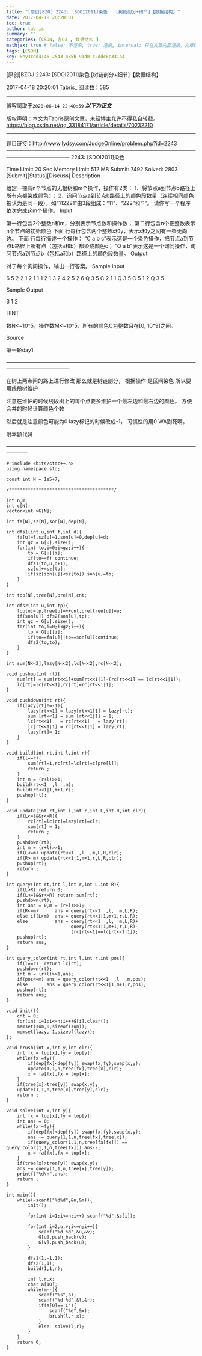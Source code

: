 ```yaml
---
title: "[原创]BZOJ 2243: [SDOI2011]染色   [树链剖分+细节]【数据结构】"
date: 2017-04-18 20:20:01
toc: true
author: tabris
summary: ""
categories: [CSDN, 各OJ , 数据结构 ]
mathjax: true # false: 不渲染, true: 渲染, internal: 只在文章内部渲染，文章列表中不渲染
tags: [CSDN]
key: key3cdd4146-2543-485b-91d0-c2ddc8c331b4
---
```


[原创]BZOJ 2243: [SDOI2011]染色   [树链剖分+细节]【数据结构】

2017-04-18 20:20:01  [Tabris_](https://me.csdn.net/qq_33184171) 阅读数：585

---

博客爬取于`2020-06-14 22:40:59`
***以下为正文***

版权声明：本文为Tabris原创文章，未经博主允许不得私自转载。
https://blog.csdn.net/qq_33184171/article/details/70232210

<!-- more -->

---

题目链接：http://www.lydsy.com/JudgeOnline/problem.php?id=2243
————————————————————————————————————————————————
2243: [SDOI2011]染色

Time Limit: 20 Sec  Memory Limit: 512 MB
Submit: 7492  Solved: 2803
[Submit][Status][Discuss]
Description

给定一棵有n个节点的无根树和m个操作，操作有2类：
1、将节点a到节点b路径上所有点都染成颜色c；
2、询问节点a到节点b路径上的颜色段数量（连续相同颜色被认为是同一段），如“112221”由3段组成：“11”、“222”和“1”。
请你写一个程序依次完成这m个操作。
Input

第一行包含2个整数n和m，分别表示节点数和操作数；
第二行包含n个正整数表示n个节点的初始颜色
下面 行每行包含两个整数x和y，表示x和y之间有一条无向边。
下面 行每行描述一个操作：
“C a b c”表示这是一个染色操作，把节点a到节点b路径上所有点（包括a和b）都染成颜色c；
“Q a b”表示这是一个询问操作，询问节点a到节点b（包括a和b）路径上的颜色段数量。
Output

对于每个询问操作，输出一行答案。
Sample Input

6 5
2 2 1 2 1 1
1 2
1 3
2 4
2 5
2 6
Q 3 5
C 2 1 1
Q 3 5
C 5 1 2
Q 3 5



Sample Output

3
1
2

HINT

数N<=10^5，操作数M<=10^5，所有的颜色C为整数且在[0, 10^9]之间。

Source

第一轮day1

————————————————————————————————————————————————

在树上两点间的路上进行修改 那么就是树链剖分，
根据操作  是区间染色 所以要用线段树维护

注意在维护的时候线段树上的每个点要多维护一个最左边和最右边的颜色。
方便合并的时候计算颜色个数

然后就是注意颜色可能为0
lazy标记的时候改成-1， 习惯性的用0 WA到死啊。


附本题代码

————————————————————————————————————————
```
# include <bits/stdc++.h>
using namespace std;

const int N = 1e5+7;

/***************************************/

int n,m;
int c[N];
vector<int >G[N];

int fa[N],sz[N],son[N],dep[N];

int dfs1(int u,int f,int d){
    fa[u]=f,sz[u]=1,son[u]=0,dep[u]=d;
    int gz = G[u].size();
    for(int to,i=0;i<gz;i++){
        to = G[u][i];
        if(to==f) continue;
        dfs1(to,u,d+1);
        sz[u]+=sz[to];
        if(sz[son[u]]<sz[to]) son[u]=to;
    }
}

int top[N],tree[N],pre[N],cnt;

int dfs2(int u,int tp){
    top[u]=tp,tree[u]=++cnt,pre[tree[u]]=u;
    if(son[u]) dfs2(son[u],tp);
    int gz = G[u].size();
    for(int to,i=0;i<gz;i++){
        to = G[u][i];
        if(to==fa[u]||to==son[u])continue;
        dfs2(to,to);
    }
}

int sum[N<<2],lazy[N<<2],lc[N<<2],rc[N<<2];

void pushup(int rt){
    sum[rt] = sum[rt<<1]+sum[rt<<1|1]-(rc[rt<<1] == lc[rt<<1|1]);
    lc[rt]=lc[rt<<1],rc[rt]=rc[rt<<1|1];
}

void pushdown(int rt){
    if(lazy[rt]!=-1){
        lazy[rt<<1] = lazy[rt<<1|1] = lazy[rt];
        sum [rt<<1] = sum [rt<<1|1] = 1;
        lc[rt<<1]   = rc[rt<<1]   = lazy[rt];
        lc[rt<<1|1] = rc[rt<<1|1] = lazy[rt];
        lazy[rt]=-1;
    }
}

void build(int rt,int l,int r){
    if(l==r){
        sum[rt]=1,rc[rt]=lc[rt]=c[pre[l]];
        return ;
    }
    int m = (r+l)>>1;
    build(rt<<1  ,l  ,m);
    build(rt<<1|1,m+1,r);
    pushup(rt);
}

void update(int rt,int l,int r,int L,int R,int clr){
    if(L<=l&&r<=R){
        rc[rt]=lc[rt]=lazy[rt]=clr;
        sum[rt] = 1;
        return ;
    }
    pushdown(rt);
    int m = (r+l)>>1;
    if(L<=m) update(rt<<1  ,l  ,m,L,R,clr);
    if(R> m) update(rt<<1|1,m+1,r,L,R,clr);
    pushup(rt);
    return ;
}

int query(int rt,int l,int r,int L,int R){
    if(L>R) return 0;
    if(L<=l&&r<=R) return sum[rt];
    pushdown(rt);
    int ans = 0,m = (r+l)>>1;
    if(R<=m)      ans = query(rt<<1  ,l,  m,L,R);
    else if(L>m)  ans = query(rt<<1|1,m+1,r,L,R);
    else          ans = query(rt<<1  ,l,  m,L,R)+
                        query(rt<<1|1,m+1,r,L,R)-
                        (rc[rt<<1]==lc[rt<<1|1]);
    pushup(rt);
    return ans;
}

int query_color(int rt,int l,int r,int pos){
    if(l==r)  return lc[rt];
    pushdown(rt);
    int m = (r+l)>>1,ans;
    if(pos<=m) ans = query_color(rt<<1  ,l  ,m,pos);
    else       ans = query_color(rt<<1|1,m+1,r,pos);
    pushup(rt);
    return ans;
}

void init(){
    cnt = 0;
    for(int i=1;i<=n;i++)G[i].clear();
    memset(sum,0,sizeof(sum));
    memset(lazy,-1,sizeof(lazy));
};

void brush(int x,int y,int clr){
    int fx = top[x],fy = top[y];
    while(fx!=fy){
        if(dep[fx]<dep[fy]) swap(fx,fy),swap(x,y);
        update(1,1,n,tree[fx],tree[x],clr);
        x = fa[fx],fx = top[x];
    }
    if(tree[x]>tree[y]) swap(x,y);
    update(1,1,n,tree[x],tree[y],clr);
    return ;
}

void solve(int x,int y){
    int fx = top[x],fy = top[y];
    int ans = 0;
    while(fx!=fy){
        if(dep[fx]<dep[fy]) swap(fx,fy),swap(x,y);
        ans += query(1,1,n,tree[fx],tree[x]);
        if(query_color(1,1,n,tree[fa[fx]]) == query_color(1,1,n,tree[fx])) ans--;
        x = fa[fx],fx = top[x];
    }
    if(tree[x]>tree[y]) swap(x,y);
    ans += query(1,1,n,tree[x],tree[y]);
    printf("%d\n",ans);
    return ;
}

int main(){
    while(~scanf("%d%d",&n,&m)){
        init();

        for(int i=1;i<=n;i++) scanf("%d",&c[i]);

        for(int i=2,u,v;i<=n;i++){
            scanf("%d %d",&u,&v);
            G[u].push_back(v);
            G[v].push_back(u);
        }

        dfs1(1,-1,1);
        dfs2(1,1);
        build(1,1,n);

        int l,r,x;
        char a[10];
        while(m--){
            scanf("%s",a);
            scanf("%d %d",&l,&r);
            if(a[0]=='C'){
                scanf("%d",&x);
                brush(l,r,x);
            }
            else  solve(l,r);
        }
    }
    return 0;
}
```
